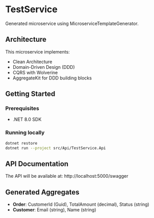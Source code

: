# TestService

Generated microservice using MicroserviceTemplateGenerator.

## Architecture

This microservice implements:
- Clean Architecture
- Domain-Driven Design (DDD)
- CQRS with Wolverine
- AggregateKit for DDD building blocks

## Getting Started

### Prerequisites
- .NET 8.0 SDK

### Running locally
```bash
dotnet restore
dotnet run --project src/Api/TestService.Api
```

## API Documentation

The API will be available at: http://localhost:5000/swagger

## Generated Aggregates

- **Order**: CustomerId (Guid), TotalAmount (decimal), Status (string)
- **Customer**: Email (string), Name (string)
